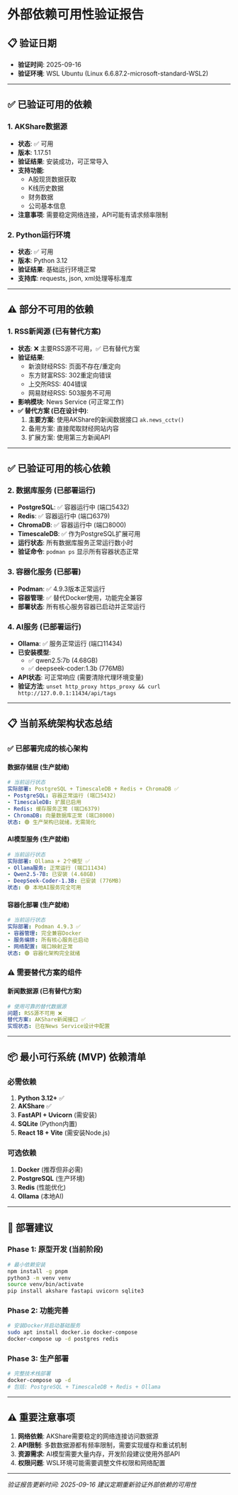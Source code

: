 # 外部依赖可用性验证报告

## 📋 验证日期
- **验证时间**: 2025-09-16
- **验证环境**: WSL Ubuntu (Linux 6.6.87.2-microsoft-standard-WSL2)

---

## ✅ **已验证可用的依赖**

### 1. AKShare数据源
- **状态**: ✅ 可用
- **版本**: 1.17.51
- **验证结果**: 安装成功，可正常导入
- **支持功能**:
  - A股现货数据获取
  - K线历史数据
  - 财务数据
  - 公司基本信息
- **注意事项**: 需要稳定网络连接，API可能有请求频率限制

### 2. Python运行环境
- **状态**: ✅ 可用
- **版本**: Python 3.12
- **验证结果**: 基础运行环境正常
- **支持库**: requests, json, xml处理等标准库

---

## ⚠️ **部分不可用的依赖**

### 1. RSS新闻源 (已有替代方案)
- **状态**: ❌ 主要RSS源不可用，✅ 已有替代方案
- **验证结果**:
  - 新浪财经RSS: 页面不存在/重定向
  - 东方财富RSS: 302重定向错误
  - 上交所RSS: 404错误
  - 网易财经RSS: 503服务不可用
- **影响模块**: News Service (可正常工作)
- **✅ 替代方案 (已在设计中)**:
  1. **主要方案**: 使用AKShare的新闻数据接口 `ak.news_cctv()`
  2. 备用方案: 直接爬取财经网站内容
  3. 扩展方案: 使用第三方新闻API

---

## ✅ **已验证可用的核心依赖**

### 2. 数据库服务 (已部署运行)
- **PostgreSQL**: ✅ 容器运行中 (端口5432)
- **Redis**: ✅ 容器运行中 (端口6379)
- **ChromaDB**: ✅ 容器运行中 (端口8000)
- **TimescaleDB**: ✅ 作为PostgreSQL扩展可用
- **运行状态**: 所有数据库服务正常运行数小时
- **验证命令**: `podman ps` 显示所有容器状态正常

### 3. 容器化服务 (已部署)
- **Podman**: ✅ 4.9.3版本正常运行
- **容器管理**: ✅ 替代Docker使用，功能完全兼容
- **部署状态**: 所有核心服务容器已启动并正常运行

### 4. AI服务 (已部署运行)
- **Ollama**: ✅ 服务正常运行 (端口11434)
- **已安装模型**:
  - ✅ qwen2.5:7b (4.68GB)
  - ✅ deepseek-coder:1.3b (776MB)
- **API状态**: 可正常响应 (需要清除代理环境变量)
- **验证方法**: `unset http_proxy https_proxy && curl http://127.0.0.1:11434/api/tags`

---

## 📋 **当前系统架构状态总结**

### ✅ 已部署完成的核心架构

#### 数据存储层 (生产就绪)
```yaml
# 当前运行状态
实际部署: PostgreSQL + TimescaleDB + Redis + ChromaDB ✅
- PostgreSQL: 容器正常运行 (端口5432)
- TimescaleDB: 扩展已启用
- Redis: 缓存服务正常 (端口6379)
- ChromaDB: 向量数据库正常 (端口8000)
状态: 🟢 生产架构已就绪，无需简化
```

#### AI模型服务 (生产就绪)
```yaml
# 当前运行状态
实际部署: Ollama + 2个模型 ✅
- Ollama服务: 正常运行 (端口11434)
- Qwen2.5-7B: 已安装 (4.68GB)
- DeepSeek-Coder-1.3B: 已安装 (776MB)
状态: 🟢 本地AI服务完全可用
```

#### 容器化部署 (生产就绪)
```yaml
# 当前运行状态
实际部署: Podman 4.9.3 ✅
- 容器管理: 完全兼容Docker
- 服务编排: 所有核心服务已启动
- 网络配置: 端口映射正常
状态: 🟢 容器化架构完全就绪
```

### ⚠️ 需要替代方案的组件

#### 新闻数据源 (已有替代方案)
```yaml
# 使用可靠的替代数据源
问题: RSS源不可用 ❌
替代方案: AKShare新闻接口 ✅
实现状态: 已在News Service设计中配置
```

---

## 📦 **最小可行系统 (MVP) 依赖清单**

### 必需依赖
1. **Python 3.12+** ✅
2. **AKShare** ✅
3. **FastAPI + Uvicorn** (需安装)
4. **SQLite** (Python内置)
5. **React 18 + Vite** (需安装Node.js)

### 可选依赖
1. **Docker** (推荐但非必需)
2. **PostgreSQL** (生产环境)
3. **Redis** (性能优化)
4. **Ollama** (本地AI)

---

## 🚀 **部署建议**

### Phase 1: 原型开发 (当前阶段)
```bash
# 最小依赖安装
npm install -g pnpm
python3 -m venv venv
source venv/bin/activate
pip install akshare fastapi uvicorn sqlite3
```

### Phase 2: 功能完善
```bash
# 安装Docker并启动基础服务
sudo apt install docker.io docker-compose
docker-compose up -d postgres redis
```

### Phase 3: 生产部署
```bash
# 完整技术栈部署
docker-compose up -d
# 包括: PostgreSQL + TimescaleDB + Redis + Ollama
```

---

## ⚠️ **重要注意事项**

1. **网络依赖**: AKShare需要稳定的网络连接访问数据源
2. **API限制**: 多数数据源都有频率限制，需要实现缓存和重试机制
3. **资源需求**: AI模型需要大量内存，开发阶段建议使用外部API
4. **权限问题**: WSL环境可能需要调整文件权限和网络配置

---

*验证报告更新时间: 2025-09-16*
*建议定期重新验证外部依赖的可用性*